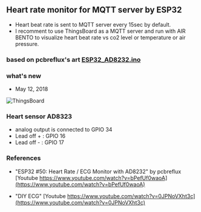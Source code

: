 ## Heart rate monitor for MQTT server by ESP32
- Heart beat rate is sent to MQTT server every 15sec by default.
- I recomment to use ThingsBoard as a MQTT server and run with 
  AIR BENTO to visualize heart beat rate vs co2 level 
  or temperature or air pressure.

### based on pcbreflux's art [ESP32_AD8232.ino]( https://github.com/pcbreflux/espressif/tree/master/esp32/arduino/sketchbook/ESP32_AD8232)

### what's new
- May 12, 2018 

![ThingsBoard](https://github.com/coniferconifer/ESP32_Heart_Rate_MQTT/blob/master/ThingsBoardHR.png)

### Heart sensor AD8323
- analog output is connected to GPIO 34
- Lead off + : GPIO 16
- Lead off - : GPIO 17

### References
- "ESP32 #50: Heart Rate / ECG Monitor with AD8232" by pcbreflux
[Youtube https://www.youtube.com/watch?v=bPefUf0waoA](https://www.youtube.com/watch?v=bPefUf0waoA)

- "DIY ECG"
[Youtube https://www.youtube.com/watch?v=0JPNoVXht3c](https://www.youtube.com/watch?v=0JPNoVXht3c)
